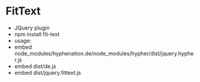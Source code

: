 # FitText

- JQuery plugin
- npm install fit-text
- usage:
-   embed node_modules/hyphenation.de/node_modules/hypher/dist/jquery.hypher.js
-   embed dist/de.js
-   embed dist/jquery.fittext.js
